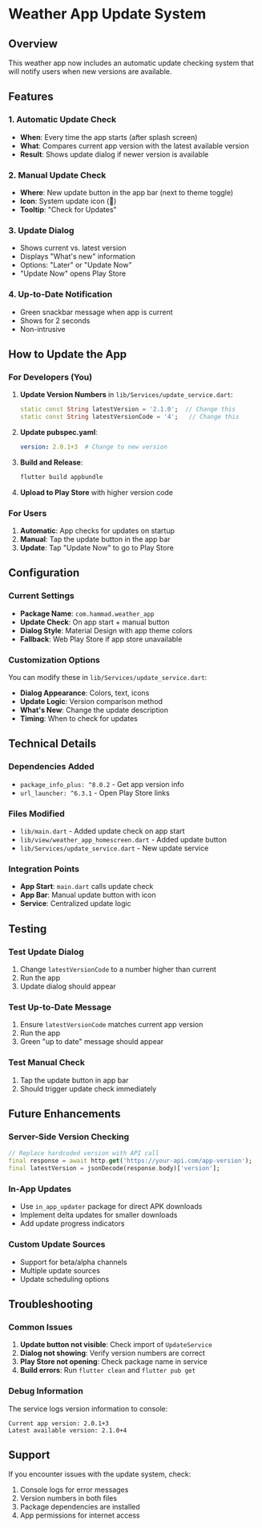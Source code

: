 # Weather App Update System

## Overview
This weather app now includes an automatic update checking system that will notify users when new versions are available.

## Features

### 1. Automatic Update Check
- **When**: Every time the app starts (after splash screen)
- **What**: Compares current app version with the latest available version
- **Result**: Shows update dialog if newer version is available

### 2. Manual Update Check
- **Where**: New update button in the app bar (next to theme toggle)
- **Icon**: System update icon (🔄)
- **Tooltip**: "Check for Updates"

### 3. Update Dialog
- Shows current vs. latest version
- Displays "What's new" information
- Options: "Later" or "Update Now"
- "Update Now" opens Play Store

### 4. Up-to-Date Notification
- Green snackbar message when app is current
- Shows for 2 seconds
- Non-intrusive

## How to Update the App

### For Developers (You)

1. **Update Version Numbers** in `lib/Services/update_service.dart`:
   ```dart
   static const String latestVersion = '2.1.0';  // Change this
   static const String latestVersionCode = '4';   // Change this
   ```

2. **Update pubspec.yaml**:
   ```yaml
   version: 2.0.1+3  # Change to new version
   ```

3. **Build and Release**:
   ```bash
   flutter build appbundle
   ```

4. **Upload to Play Store** with higher version code

### For Users

1. **Automatic**: App checks for updates on startup
2. **Manual**: Tap the update button in the app bar
3. **Update**: Tap "Update Now" to go to Play Store

## Configuration

### Current Settings
- **Package Name**: `com.hammad.weather_app`
- **Update Check**: On app start + manual button
- **Dialog Style**: Material Design with app theme colors
- **Fallback**: Web Play Store if app store unavailable

### Customization Options
You can modify these in `lib/Services/update_service.dart`:

- **Dialog Appearance**: Colors, text, icons
- **Update Logic**: Version comparison method
- **What's New**: Change the update description
- **Timing**: When to check for updates

## Technical Details

### Dependencies Added
- `package_info_plus: ^8.0.2` - Get app version info
- `url_launcher: ^6.3.1` - Open Play Store links

### Files Modified
- `lib/main.dart` - Added update check on app start
- `lib/view/weather_app_homescreen.dart` - Added update button
- `lib/Services/update_service.dart` - New update service

### Integration Points
- **App Start**: `main.dart` calls update check
- **App Bar**: Manual update button with icon
- **Service**: Centralized update logic

## Testing

### Test Update Dialog
1. Change `latestVersionCode` to a number higher than current
2. Run the app
3. Update dialog should appear

### Test Up-to-Date Message
1. Ensure `latestVersionCode` matches current app version
2. Run the app
3. Green "up to date" message should appear

### Test Manual Check
1. Tap the update button in app bar
2. Should trigger update check immediately

## Future Enhancements

### Server-Side Version Checking
```dart
// Replace hardcoded version with API call
final response = await http.get('https://your-api.com/app-version');
final latestVersion = jsonDecode(response.body)['version'];
```

### In-App Updates
- Use `in_app_updater` package for direct APK downloads
- Implement delta updates for smaller downloads
- Add update progress indicators

### Custom Update Sources
- Support for beta/alpha channels
- Multiple update sources
- Update scheduling options

## Troubleshooting

### Common Issues
1. **Update button not visible**: Check import of `UpdateService`
2. **Dialog not showing**: Verify version numbers are correct
3. **Play Store not opening**: Check package name in service
4. **Build errors**: Run `flutter clean` and `flutter pub get`

### Debug Information
The service logs version information to console:
```
Current app version: 2.0.1+3
Latest available version: 2.1.0+4
```

## Support
If you encounter issues with the update system, check:
1. Console logs for error messages
2. Version numbers in both files
3. Package dependencies are installed
4. App permissions for internet access 